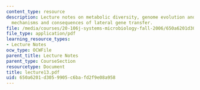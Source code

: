 ```yaml
---
content_type: resource
description: Lecture notes on metabolic diversity, genome evolution and ecology, and
  mechanisms and consequences of lateral gene transfer.
file: /media/courses/20-106j-systems-microbiology-fall-2006/650a6201d3059905c6bafd2f9e08a958_lecture13.pdf
file_type: application/pdf
learning_resource_types:
- Lecture Notes
ocw_type: OCWFile
parent_title: Lecture Notes
parent_type: CourseSection
resourcetype: Document
title: lecture13.pdf
uid: 650a6201-d305-9905-c6ba-fd2f9e08a958
---
```

